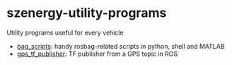 # szenergy-utility-programs
Utility programs useful for every vehicle

- [bag_scripts](bag_scripts/): handy rosbag-related scripts in python, shell and MATLAB 
- [gps_tf_publisher](gps_tf_publisher/): TF publisher from a GPS topic in ROS